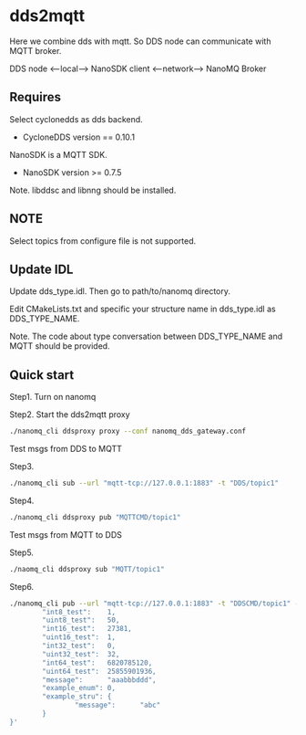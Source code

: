 # dds2mqtt

Here we combine dds with mqtt. So DDS node can communicate with MQTT broker.

DDS node <--local--> NanoSDK client <--network--> NanoMQ Broker

## Requires

Select cyclonedds as dds backend.

+ CycloneDDS version == 0.10.1

NanoSDK is a MQTT SDK.

+ NanoSDK version >= 0.7.5

Note. libddsc and libnng should be installed.

## NOTE

Select topics from configure file is not supported.

## Update IDL

Update dds_type.idl. Then go to path/to/nanomq directory.

Edit CMakeLists.txt and specific your structure name in dds_type.idl as DDS_TYPE_NAME.

Note. The code about type conversation between DDS_TYPE_NAME and MQTT should be provided.

## Quick start

Step1. Turn on nanomq

Step2. Start the dds2mqtt proxy 

```bash
./nanomq_cli ddsproxy proxy --conf nanomq_dds_gateway.conf
```

Test msgs from DDS to MQTT

Step3.

```bash
./nanomq_cli sub --url "mqtt-tcp://127.0.0.1:1883" -t "DDS/topic1"
```

Step4.

```bash
./nanomq_cli ddsproxy pub "MQTTCMD/topic1"
```

Test msgs from MQTT to DDS

Step5.

```bash
./naomq_cli ddsproxy sub "MQTT/topic1"
```

Step6.

```bash
./nanomq_cli pub --url "mqtt-tcp://127.0.0.1:1883" -t "DDSCMD/topic1" -m '{
        "int8_test":    1,
        "uint8_test":   50,
        "int16_test":   27381,
        "uint16_test":  1,
        "int32_test":   0,
        "uint32_test":  32,
        "int64_test":   6820785120,
        "uint64_test":  25855901936,
        "message":      "aaabbbddd",
        "example_enum": 0,
        "example_stru": {
                "message":      "abc"
        }
}'
```

